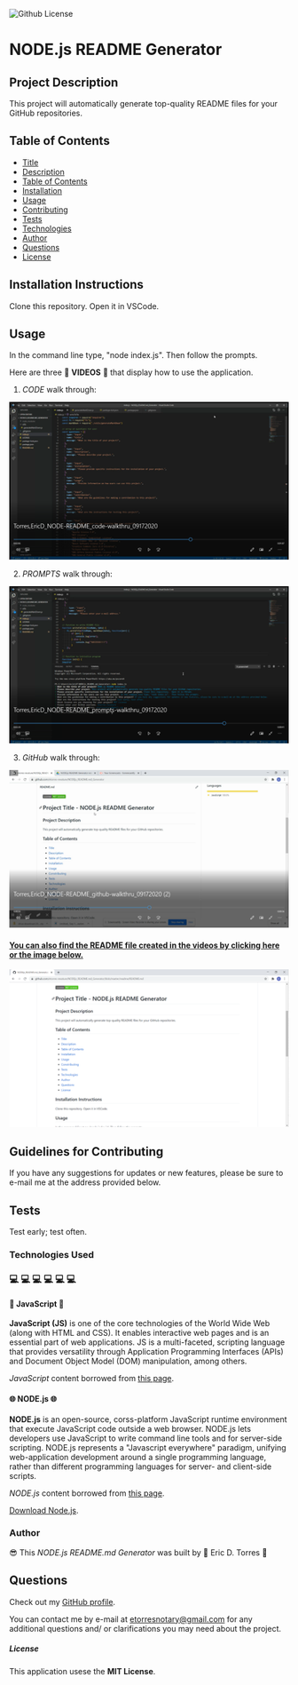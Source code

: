 
![Github License](https://img.shields.io/badge/License-MIT_License-brightgreen)

# NODE.js README Generator

## Project Description

This project will automatically generate top-quality README files for your GitHub repositories.

## Table of Contents

* [Title](#project-title)
* [Description](#project-description)
* [Table of Contents](#table-of-congents)
* [Installation](#installation-instructions)
* [Usage](#usage)
* [Contributing](#guidelines-for-contributing)
* [Tests](#tests)
* [Technologies](#technologies-used)
* [Author](#author)
* [Questions](#questions)
* [License](#license)

## Installation Instructions

Clone this repository.  Open it in VSCode.

## Usage 

In the command line type, "node index.js".  Then follow the prompts.

Here are three :movie_camera: **VIDEOS** :movie_camera: that display how to use the application.

1. *CODE* walk through:

[![NODE.js README Generator code walk through](./assets/screenshots/node-readme-generator-code-walkthru.png)](https://drive.google.com/file/d/1moEZx_QtZ93HRuHfDI8zyLR-Af8nH8oV/preview)

2. *PROMPTS* walk through:

[![NODE.js README Generator prompts walk through](./assets/screenshots/node-readme-generator-prompts-walkthru.png)](https://drive.google.com/file/d/1Pz61WcnOsCsg-nIqhqiFVJyr_KCNl9lc/preview)

3. *GitHub* walk through:

[![NODE.js README Generator github walk through](./assets/screenshots/node-readme-generator-github-walkthru.png)](https://drive.google.com/file/d/1KDiMxsHyT0EC6M5HrvUv4qEPHOogETp9/preview)

#### [You can also find the README file created in the videos by clicking here or the image below.](./readme/README.md)

[![NODE.js README Generator README generated in videos](./assets/screenshots/node-readme-generator-generated-readme.png)](./readme/README.md)


## Guidelines for Contributing

If you have any suggestions for updates or new features, please be sure to e-mail me at the address provided below.

## Tests

Test early; test often.

### Technologies Used 
### :computer: :computer: :computer: :computer: :computer: :computer: 

#### :sparkler: JavaScript :sparkler:

**JavaScript (JS)** is one of the core technologies of the World Wide Web (along with HTML and CSS). It enables interactive web pages and is an essential part of web applications.  JS is a multi-faceted, scripting language that provides versatility through Application Programming Interfaces (APIs) and Document Object Model (DOM) manipulation, among others.

*JavaScript* content borrowed from <a target="_blank" rel="noopener noreferrer">[this page](https://en.wikipedia.org/wiki/JavaScript).</a>

#### :globe_with_meridians: NODE.js :globe_with_meridians:

**NODE.js** is an open-source, corss-platform JavaScript runtime environment that execute JavaScript code outside a web browser.  NODE.js lets developers use JavaScript to write command line tools and for server-side scripting.  NODE.js represents a "Javascript everywhere" paradigm, unifying web-application development around a single programming language, rather than different programming languages for server- and client-side scripts.  

*NODE.js* content borrowed from <a target="_blank" rel="noopener noreferrer">[this page](https://en.wikipedia.org/wiki/Node.js).

[Download Node.js](https://nodejs.org/en/).

### Author 

:sunglasses: This *NODE.js README.md Generator* was built by :green_heart: Eric D. Torres :green_heart:

## Questions

Check out my [GitHub profile](https://github.com/etorres-revature).

You can contact me by e-mail at etorresnotary@gmail.com for any additional questions and/ or clarifications you may need about the project.

##### License

This application usese the **MIT License**.
